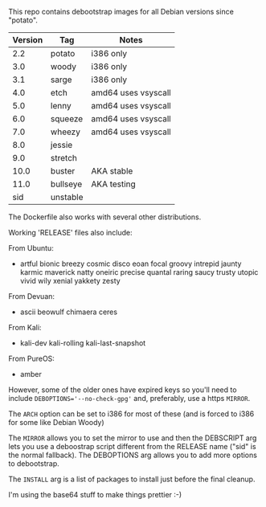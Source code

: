 This repo contains debootstrap images for all Debian versions since "potato".

Version |Tag            |Notes
--------|---------------|--------------------
2.2     |potato         |i386 only
3.0     |woody          |i386 only
3.1     |sarge          |i386 only
4.0     |etch           |amd64 uses vsyscall
5.0     |lenny          |amd64 uses vsyscall
6.0     |squeeze        |amd64 uses vsyscall
7.0     |wheezy         |amd64 uses vsyscall
8.0     |jessie
9.0     |stretch
10.0    |buster         |AKA stable
11.0    |bullseye       |AKA testing
sid     |unstable

The Dockerfile also works with several other distributions.

Working 'RELEASE' files also include:

From Ubuntu:
  * artful bionic breezy cosmic disco eoan focal groovy intrepid jaunty karmic maverick natty oneiric precise quantal raring saucy trusty utopic vivid wily xenial yakkety zesty

From Devuan:
  * ascii beowulf chimaera ceres

From Kali:
  * kali-dev kali-rolling kali-last-snapshot

From PureOS:
  * amber

However, some of the older ones have expired keys so you'll need to include
  `DEBOPTIONS='--no-check-gpg'`
and, preferably, use a https `MIRROR`.

The `ARCH` option can be set to i386 for most of these (and is forced to i386 for some like Debian Woody)

The `MIRROR` allows you to set the mirror to use and then the DEBSCRIPT arg lets you use a deboostrap script different from the RELEASE name ("sid" is the normal fallback). The DEBOPTIONS arg allows you to add more options to debootstrap.

The `INSTALL` arg is a list of packages to install just before the final cleanup.

I'm using the base64 stuff to make things prettier :-)
